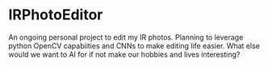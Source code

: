 # IRPhotoEditor

An ongoing personal project to edit my IR photos. Planning to leverage python OpenCV capabiities and CNNs to make editing life easier. What else would we want to AI for if not make our hobbies and lives interesting? 
